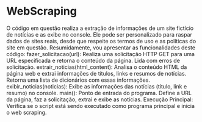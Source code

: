 # WebScraping
O código em questão realiza a extração de informações de um site fictício de notícias e as exibe no console.
Ele pode ser personalizado para raspar dados de sites reais, desde que respeite os termos de uso e as políticas do site em questão.
Resumidamente, vou apresentar as funcionalidades deste código:
fazer_solicitacao(url): Realiza uma solicitação HTTP GET para uma URL especificada e retorna o conteúdo da página. Lida com erros de solicitação.
extrair_noticias(html_content): Analisa o conteúdo HTML da página web e extrai informações de títulos, links e resumos de notícias. Retorna uma lista de dicionários com essas informações.
exibir_noticias(noticias): Exibe as informações das notícias (título, link e resumo) no console.
main(): Ponto de entrada do programa. Define a URL da página, faz a solicitação, extrai e exibe as notícias.
Execução Principal: Verifica se o script está sendo executado como programa principal e inicia o web scraping.
